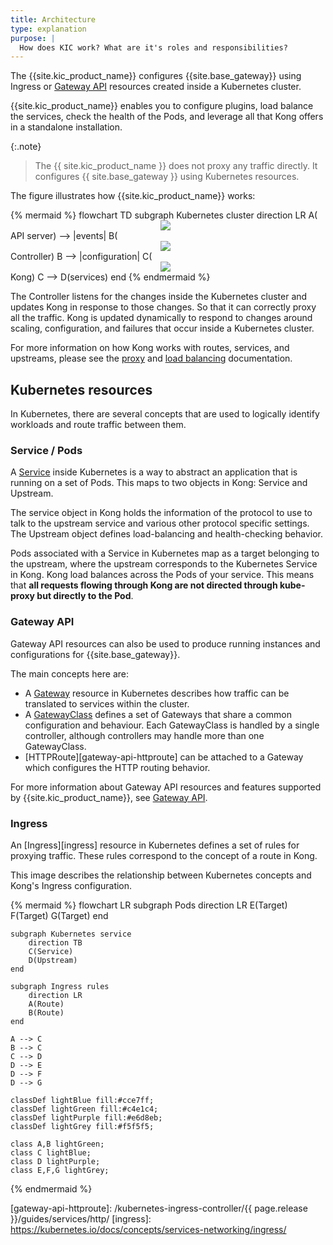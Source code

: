 ```yaml
---
title: Architecture
type: explanation
purpose: |
  How does KIC work? What are it's roles and responsibilities?
---
```


The {{site.kic_product_name}} configures {{site.base_gateway}} using Ingress or [Gateway API][gateway-api] resources created inside a Kubernetes cluster.

{{site.kic_product_name}} enables you to configure plugins, load balance the services, check the health of the Pods, and leverage all that Kong offers in a standalone installation.

{:.note}
> The {{ site.kic_product_name }} does not proxy any traffic directly. It configures {{ site.base_gateway }} using Kubernetes resources.

The figure illustrates how {{site.kic_product_name}} works:

<!--vale off-->
{% mermaid %}
flowchart TD
    subgraph Kubernetes cluster
        direction LR
        A(<img src="/assets/images/icons/third-party/kubernetes-logo.png" style="max-width:25px; display:block; margin:0 auto;" class="no-image-expand"/> API server) --> |events| B(<img src="/assets/images/logos/konglogo-gradient-secondary.svg" style="max-width:25px; display:block; margin:0 auto;" class="no-image-expand"/>Controller)
        B --> |configuration| C(<img src="/assets/images/logos/konglogo-gradient-secondary.svg" style="max-width:25px; display:block; margin:0 auto;" class="no-image-expand"/>Kong)
        C --> D(services)
    end
{% endmermaid %}
<!--vale on-->

The Controller listens for the changes inside the Kubernetes cluster and updates Kong in response to those changes. So that it can correctly proxy all the traffic. Kong is updated dynamically to respond to changes around scaling, configuration, and failures that occur inside a Kubernetes cluster.

For more information on how Kong works with routes, services, and upstreams,
please see the [proxy](/gateway/latest/reference/proxy/) and [load balancing](/gateway/latest/how-kong-works/load-balancing/) documentation.

## Kubernetes resources

In Kubernetes, there are several concepts that are used to logically identify workloads and route traffic between them.

### Service / Pods

A [Service][k8s-service] inside Kubernetes is a way to abstract an application that is running on a set of Pods. This maps to two objects in Kong: Service and Upstream.

The service object in Kong holds the information of the protocol to use to talk to the upstream service and various other protocol specific settings. The Upstream object defines load-balancing and health-checking behavior.

Pods associated with a Service in Kubernetes map as a target belonging to the upstream, where the upstream corresponds to the Kubernetes Service in Kong. Kong load balances across the Pods of your service. This means that **all requests flowing through Kong are not directed through kube-proxy but directly to the Pod**.

[k8s-service]: https://kubernetes.io/docs/concepts/services-networking/service/

### Gateway API

Gateway API resources can also be used to produce running instances and configurations for {{site.base_gateway}}.

The main concepts here are:

- A [Gateway][gateway-api-gateway] resource in Kubernetes describes how traffic
  can be translated to services within the cluster.
- A [GatewayClass][gateway-api-gatewayclass] defines a set of Gateways that share
  a common configuration and behaviour.
  Each GatewayClass is handled by a single controller, although controllers
  may handle more than one GatewayClass.
- [HTTPRoute][gateway-api-httproute] can be attached to a Gateway which
  configures the HTTP routing behavior.

For more information about Gateway API resources and features supported by {{site.kic_product_name}}, see
[Gateway API](/kubernetes-ingress-controller/latest/concepts/gateway-api).


### Ingress

An [Ingress][ingress] resource in Kubernetes defines a set of rules for proxying traffic. These rules correspond to the concept of a route in Kong.

This image describes the relationship between Kubernetes concepts and Kong's Ingress configuration.

<!--vale off-->
{% mermaid %}
flowchart LR
    subgraph Pods
        direction LR
        E(Target)
        F(Target)
        G(Target)
    end

    subgraph Kubernetes service
        direction TB
        C(Service)
        D(Upstream)
    end
    
    subgraph Ingress rules
        direction LR
        A(Route)
        B(Route)
    end

    A --> C
    B --> C
    C --> D
    D --> E
    D --> F
    D --> G

    classDef lightBlue fill:#cce7ff;
    classDef lightGreen fill:#c4e1c4;
    classDef lightPurple fill:#e6d8eb;
    classDef lightGrey fill:#f5f5f5;

    class A,B lightGreen;
    class C lightBlue;
    class D lightPurple;
    class E,F,G lightGrey;
{% endmermaid %}
<!--vale on-->

[gateway-api]: https://gateway-api.sigs.k8s.io/
[gateway-api-gateway]: https://gateway-api.sigs.k8s.io/concepts/api-overview/#gateway
[gateway-api-gatewayclass]: https://gateway-api.sigs.k8s.io/concepts/api-overview/#gatewayclass
[gateway-api-httproute]: /kubernetes-ingress-controller/{{ page.release }}/guides/services/http/
[ingress]: https://kubernetes.io/docs/concepts/services-networking/ingress/
